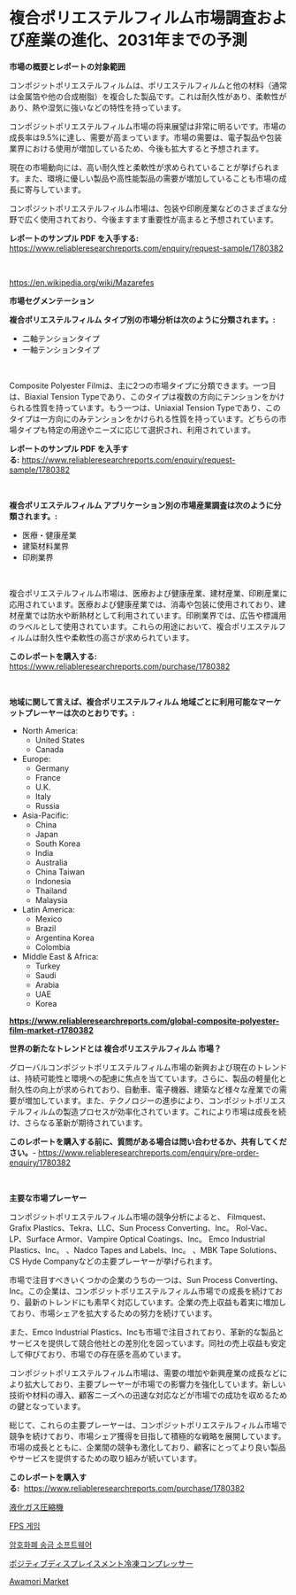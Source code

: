 <p><h1>複合ポリエステルフィルム市場調査および産業の進化、2031年までの予測</h1></p><p><strong>市場の概要とレポートの対象範囲</strong></p>
<p><p>コンポジットポリエステルフィルムは、ポリエステルフィルムと他の材料（通常は金属箔や他の合成樹脂）を複合した製品です。これは耐久性があり、柔軟性があり、熱や湿気に強いなどの特性を持っています。</p><p>コンポジットポリエステルフィルム市場の将来展望は非常に明るいです。市場の成長率は9.5%に達し、需要が高まっています。市場の需要は、電子製品や包装業界における使用が増加しているため、今後も拡大すると予想されます。</p><p>現在の市場動向には、高い耐久性と柔軟性が求められていることが挙げられます。また、環境に優しい製品や高性能製品の需要が増加していることも市場の成長に寄与しています。</p><p>コンポジットポリエステルフィルム市場は、包装や印刷産業などのさまざまな分野で広く使用されており、今後ますます重要性が高まると予想されています。</p></p>
<p><strong>レポートのサンプル PDF を入手する:</strong> <a href="https://www.reliableresearchreports.com/enquiry/request-sample/1780382">https://www.reliableresearchreports.com/enquiry/request-sample/1780382</a></p>
<p>&nbsp;</p>
<p><a href="https://en.wikipedia.org/wiki/Mazarefes">https://en.wikipedia.org/wiki/Mazarefes</a></p>
<p><strong>市場セグメンテーション</strong></p>
<p><strong>複合ポリエステルフィルム タイプ別の市場分析は次のように分類されます。:</strong></p>
<p><ul><li>二軸テンションタイプ</li><li>一軸テンションタイプ</li></ul></p>
<p>&nbsp;</p>
<p><p>Composite Polyester Filmは、主に2つの市場タイプに分類できます。一つ目は、Biaxial Tension Typeであり、このタイプは複数の方向にテンションをかけられる性質を持っています。もう一つは、Uniaxial Tension Typeであり、このタイプは一方向にのみテンションをかけられる性質を持っています。どちらの市場タイプも特定の用途やニーズに応じて選択され、利用されています。</p></p>
<p><strong>レポートのサンプル PDF を入手する:</strong>&nbsp;<a href="https://www.reliableresearchreports.com/enquiry/request-sample/1780382">https://www.reliableresearchreports.com/enquiry/request-sample/1780382</a></p>
<p>&nbsp;</p>
<p><strong> 複合ポリエステルフィルム アプリケーション別の市場産業調査は次のように分類されます。:</strong></p>
<p><ul><li>医療・健康産業</li><li>建築材料業界</li><li>印刷業界</li></ul></p>
<p>&nbsp;</p>
<p><p>複合ポリエステルフィルム市場は、医療および健康産業、建材産業、印刷産業に応用されています。医療および健康産業では、消毒や包装に使用されており、建材産業では防水や断熱材として利用されています。印刷業界では、広告や標識用のラベルとして使用されています。これらの用途において、複合ポリエステルフィルムは耐久性や柔軟性の高さが求められています。</p></p>
<p><strong>このレポートを購入する:</strong>&nbsp; <a href="https://www.reliableresearchreports.com/purchase/1780382">https://www.reliableresearchreports.com/purchase/1780382</a></p>
<p>&nbsp;</p>
<p><strong>地域に関して言えば、複合ポリエステルフィルム 地域ごとに利用可能なマーケットプレーヤーは次のとおりです。:</strong></p>
<p><ul>
    <li>
        North America:
        <ul>
            <li>United States</li>
            <li>Canada</li>
        </ul>
    </li>
    <li>
        Europe:
        <ul>
            <li>Germany</li>
            <li>France</li>
            <li>U.K.</li>
            <li>Italy</li>
            <li>Russia</li>
        </ul>
    </li>
    <li>
        Asia-Pacific:
        <ul>
            <li>China</li>
            <li>Japan</li>
            <li>South Korea</li>
            <li>India</li>
            <li>Australia</li>
            <li>China Taiwan</li>
            <li>Indonesia</li>
            <li>Thailand</li>
            <li>Malaysia</li>
        </ul>
    </li>
    <li>
        Latin America:
        <ul>
            <li>Mexico</li>
            <li>Brazil</li>
            <li>Argentina Korea</li>
            <li>Colombia</li>
        </ul>
    </li>
    <li>
        Middle East & Africa:
        <ul>
            <li>Turkey</li>
            <li>Saudi</li>
            <li>Arabia</li>
            <li>UAE</li>
            <li>Korea</li>
        </ul>
    </li>
    </ul></p>
<p><strong><a href="https://www.reliableresearchreports.com/global-composite-polyester-film-market-r1780382">https://www.reliableresearchreports.com/global-composite-polyester-film-market-r1780382</a></strong>&nbsp;</p>
<p><strong>世界の新たなトレンドとは 複合ポリエステルフィルム 市場？</strong></p>
<p><p>グローバルコンポジットポリエステルフィルム市場の新興および現在のトレンドは、持続可能性と環境への配慮に焦点を当てています。さらに、製品の軽量化と耐久性の向上が求められており、自動車、電子機器、建築など様々な産業での需要が増加しています。また、テクノロジーの進歩により、コンポジットポリエステルフィルムの製造プロセスが効率化されています。これにより市場は成長を続け、さらなる革新が期待されています。</p></p>
<p><strong>このレポートを購入する前に、質問がある場合は問い合わせるか、共有してください。</strong>- <a href="https://www.reliableresearchreports.com/enquiry/pre-order-enquiry/1780382">https://www.reliableresearchreports.com/enquiry/pre-order-enquiry/1780382</a></p>
<p>&nbsp;</p>
<p><strong>主要な市場プレーヤー</strong></p>
<p><p>コンポジットポリエステルフィルム市場の競争分析によると、 Filmquest、Grafix Plastics、Tekra、LLC、Sun Process Converting、Inc。 Rol-Vac、LP、Surface Armor、Vampire Optical Coatings、Inc。 Emco Industrial Plastics、Inc。 、Nadco Tapes and Labels、Inc。 、MBK Tape Solutions、CS Hyde Companyなどの主要プレーヤーが挙げられます。</p><p>市場で注目すべきいくつかの企業のうちの一つは、Sun Process Converting、Inc。この企業は、コンポジットポリエステルフィルム市場での成長を続けており、最新のトレンドにも素早く対応しています。企業の売上収益も着実に増加しており、市場シェアを拡大するための努力を続けています。</p><p>また、Emco Industrial Plastics、Incも市場で注目されており、革新的な製品とサービスを提供して競合他社との差別化を図っています。同社の売上収益も安定して伸びており、市場での存在感を高めています。</p><p>コンポジットポリエステルフィルム市場は、需要の増加や新興産業の成長などにより拡大しており、主要プレーヤーが市場での影響力を強化しています。新しい技術や材料の導入、顧客ニーズへの迅速な対応などが市場での成功を収めるための鍵となっています。</p><p>総じて、これらの主要プレーヤーは、コンポジットポリエステルフィルム市場で競争を続けており、市場シェア獲得を目指して積極的な戦略を展開しています。市場の成長とともに、企業間の競争も激化しており、顧客にとってより良い製品やサービスを提供するための取り組みが続いています。</p></p>
<p><strong>このレポートを購入する:</strong>&nbsp;&nbsp;<a href="https://www.reliableresearchreports.com/purchase/1780382">https://www.reliableresearchreports.com/purchase/1780382</a></p>
<p><p><a href="https://github.com/MosesSpinka1914/Market-Research-Report-List-2/blob/main/6559685153652.md">液化ガス圧縮機</a></p><p><a href="https://github.com/johneahan44556754/Market-Research-Report-List-1/blob/main/5674634164147.md">FPS 게임</a></p><p><a href="https://github.com/rahat-gis/Market-Research-Report-List-1/blob/main/1645897164146.md">암호화폐 송금 소프트웨어</a></p><p><a href="https://github.com/RudyBoyer2017/Market-Research-Report-List-2/blob/main/2574344153653.md">ポジティブディスプレイスメント冷凍コンプレッサー</a></p><p><a href="https://github.com/RyleeBauch2023/Market-Research-Report-List-1/blob/main/awamori-market.md">Awamori Market</a></p></p>